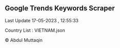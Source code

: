 

## Google Trends Keywords Scraper 
 
Last Update 17-05-2023 , 12:55:33

Country List :
VIETNAM.json



© Abdul Muttaqin 
